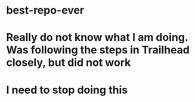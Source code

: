 # best-repo-ever
# Really do not know what I am doing. Was following the steps in Trailhead closely, but did not work
# I need to stop doing this
